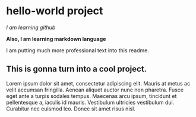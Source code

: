 # hello-world project

_I am learning github_

**Also, I am learning markdown language**

I am putting much more professional text into this readme.

## This is gonna turn into a cool project.

Lorem ipsum dolor sit amet, consectetur adipiscing elit. Mauris at metus ac velit accumsan fringilla. Aenean aliquet auctor nunc non pharetra. Fusce eget ante a turpis sodales tempus. Maecenas arcu ipsum, tincidunt et pellentesque a, iaculis id mauris. Vestibulum ultricies vestibulum dui. Curabitur nec euismod leo. Donec sit amet risus nisl.